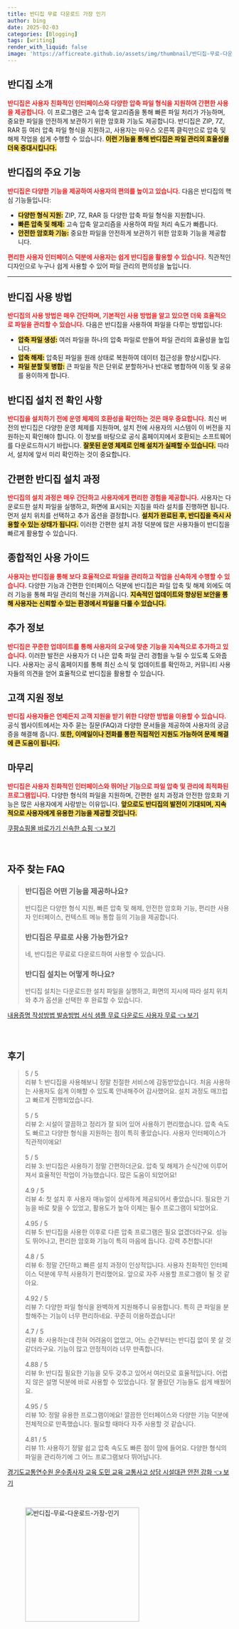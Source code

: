 ```yaml
---
title: 반디집 무료 다운로드 가장 인기
author: bing
date: 2025-02-03
categories: [Blogging]
tags: [writing]
render_with_liquid: false
image: 'https://afficreate.github.io/assets/img/thumbnail/반디집-무료-다운로드-가장-인기.webp'
---
```



<h2 id='반디집_소개'>반디집 소개</h2>

<p><b><span style="color: #ee2323;">반디집은 사용자 친화적인 인터페이스와 다양한 압축 파일 형식을 지원하여 간편한 사용을 제공합니다.</span></b> 이 프로그램은 고속 압축 알고리즘을 통해 빠른 파일 처리가 가능하며, 중요한 파일을 안전하게 보관하기 위한 암호화 기능도 제공합니다. 반디집은 ZIP, 7Z, RAR 등 여러 압축 파일 형식을 지원하고, 사용자는 마우스 오른쪽 클릭만으로 압축 및 해제 작업을 쉽게 수행할 수 있습니다. <b><span style="background-color: #ffe066;">이런 기능을 통해 반디집은 파일 관리의 효율성을 더욱 증대시킵니다.</span></b></p>

<h2 id='반디집_주요_기능'>반디집의 주요 기능</h2>

<p><b><span style="color: #ee2323;">반디집은 다양한 기능을 제공하여 사용자의 편의를 높이고 있습니다.</span></b> 다음은 반디집의 핵심 기능들입니다:</p>

<ul>
    <li><b><span style="background-color: #ffe066;">다양한 형식 지원:</span></b> ZIP, 7Z, RAR 등 다양한 압축 파일 형식을 지원합니다.</li>
    <li><b><span style="background-color: #ffe066;">빠른 압축 및 해제:</span></b> 고속 압축 알고리즘을 사용하여 파일 처리 속도가 빠릅니다.</li>
    <li><b><span style="background-color: #ffe066;">안전한 암호화 기능:</span></b> 중요한 파일을 안전하게 보관하기 위한 암호화 기능을 제공합니다.</li>
</ul>

<p><b><span style="color: #ee2323;">편리한 사용자 인터페이스 덕분에 사용자는 쉽게 반디집을 활용할 수 있습니다.</span></b> 직관적인 디자인으로 누구나 쉽게 사용할 수 있어 파일 관리의 편의성을 높입니다.</p>

<hr />

<h2 id='반디집_사용_방법'>반디집 사용 방법</h2>

<p><b><span style="color: #ee2323;">반디집의 사용 방법은 매우 간단하며, 기본적인 사용 방법을 알고 있으면 더욱 효율적으로 파일을 관리할 수 있습니다.</span></b> 다음은 반디집을 사용하여 파일을 다루는 방법입니다:</p>

<ul>
    <li><b><span style="background-color: #ffe066;">압축 파일 생성:</span></b> 여러 파일을 하나의 압축 파일로 만들어 파일 관리의 효율성을 높입니다.</li>
    <li><b><span style="background-color: #ffe066;">압축 해제:</span></b> 압축된 파일을 원래 상태로 복원하여 데이터 접근성을 향상시킵니다.</li>
    <li><b><span style="background-color: #ffe066;">파일 분할 및 병합:</span></b> 큰 파일을 작은 단위로 분할하거나 반대로 병합하여 이동 및 공유를 용이하게 합니다.</li>
</ul>

<h2 id='반디집_설치_전_확인_사항'>반디집 설치 전 확인 사항</h2>

<p><b><span style="color: #ee2323;">반디집을 설치하기 전에 운영 체제의 호환성을 확인하는 것은 매우 중요합니다.</span></b> 최신 버전의 반디집은 다양한 운영 체제를 지원하며, 설치 전에 사용자의 시스템이 이 버전을 지원하는지 확인해야 합니다. 이 정보를 바탕으로 공식 홈페이지에서 호환되는 소프트웨어를 다운로드하시기 바랍니다. <b><span style="background-color: #ffe066;">잘못된 운영 체제로 인해 설치가 실패할 수 있습니다.</span></b> 따라서, 설치에 앞서 미리 확인하는 것이 중요합니다.</p>

<h2 id='간편한_반디집_설치_과정'>간편한 반디집 설치 과정</h2>

<p><b><span style="color: #ee2323;">반디집의 설치 과정은 매우 간단하고 사용자에게 편리한 경험을 제공합니다.</span></b> 사용자는 다운로드한 설치 파일을 실행하고, 화면에 표시되는 지침을 따라 설치를 진행하면 됩니다. 먼저 설치 위치를 선택하고 추가 옵션을 결정합니다. <b><span style="background-color: #ffe066;">설치가 완료된 후, 반디집을 즉시 사용할 수 있는 상태가 됩니다.</span></b> 이러한 간편한 설치 과정 덕분에 많은 사용자들이 반디집을 빠르게 활용할 수 있습니다.</p>

<h2 id='종합적인_사용_가이드'>종합적인 사용 가이드</h2>

<p><b><span style="color: #ee2323;">사용자는 반디집을 통해 보다 효율적으로 파일을 관리하고 작업을 신속하게 수행할 수 있습니다.</span></b> 다양한 기능과 간편한 인터페이스 덕분에 반디집은 파일 압축 및 해제 외에도 여러 기능을 통해 파일 관리의 혁신을 가져옵니다. <b><span style="background-color: #ffe066;">지속적인 업데이트와 향상된 보안을 통해 사용자는 신뢰할 수 있는 환경에서 파일을 다룰 수 있습니다.</span></b></p>

<h2 id='추가_정보'>추가 정보</h2>

<p><b><span style="color: #ee2323;">반디집은 꾸준한 업데이트를 통해 사용자의 요구에 맞춘 기능을 지속적으로 추가하고 있습니다.</span></b> 이러한 발전은 사용자가 더 나은 압축 파일 관리 경험을 누릴 수 있도록 도와줍니다. 사용자는 공식 홈페이지를 통해 최신 소식 및 업데이트를 확인하고, 커뮤니티 사용자들의 의견을 얻어 효율적으로 반디집을 활용할 수 있습니다.</p>

<h2 id='고객_지원_정보'>고객 지원 정보</h2>

<p><b><span style="color: #ee2323;">반디집 사용자들은 언제든지 고객 지원을 받기 위한 다양한 방법을 이용할 수 있습니다.</span></b> 공식 웹사이트에서는 자주 묻는 질문(FAQ)과 다양한 문서들을 제공하여 사용자의 궁금증을 해결해 줍니다. <b><span style="background-color: #ffe066;">또한, 이메일이나 전화를 통한 직접적인 지원도 가능하여 문제 해결에 큰 도움이 됩니다.</span></b></p>

<h2 id='마무리'>마무리</h2>

<p><b><span style="color: #ee2323;">반디집은 사용자 친화적인 인터페이스와 뛰어난 기능으로 파일 압축 및 관리에 최적화된 프로그램입니다.</span></b> 다양한 형식의 파일을 지원하며, 간편한 설치 과정과 안전한 암호화 기능은 많은 사용자에게 사랑받는 이유입니다. <b><span style="background-color: #ffe066;">앞으로도 반디집의 발전이 기대되며, 지속적으로 사용자에게 유용한 기능을 제공할 것입니다.</span></b></p>


<p><a class="click-button" title="쿠팡쇼핑몰 바로가기 신속한 쇼핑" href="https://afficreate.github.io/posts/%EC%BF%A0%ED%8C%A1%EC%87%BC%ED%95%91%EB%AA%B0-%EB%B0%94%EB%A1%9C%EA%B0%80%EA%B8%B0-%EC%8B%A0%EC%86%8D%ED%95%9C-%EC%87%BC%ED%95%91/" rel="dofollow">쿠팡쇼핑몰 바로가기 신속한 쇼핑 👈 보기</a></p><br>
<h2 id='자주_찾는_FAQ'>자주 찾는 FAQ</h2>
<div itemscope="" itemtype="https://schema.org/FAQPage"> 
<blockquote> 
<div itemscope="" itemprop="mainEntity" itemtype="https://schema.org/Question"> 
<h3 itemprop="name">반디집은 어떤 기능을 제공하나요?</h3> 
<div itemscope="" itemprop="acceptedAnswer" itemtype="https://schema.org/Answer"> 
<span itemprop="text"> 
<p>반디집은 다양한 형식 지원, 빠른 압축 및 해제, 안전한 암호화 기능, 편리한 사용자 인터페이스, 컨텍스트 메뉴 통합 등의 기능을 제공합니다.</p> 
</span> 
</div> 
</div> 
<div itemscope="" itemprop="mainEntity" itemtype="https://schema.org/Question"> 
<h3 itemprop="name">반디집은 무료로 사용 가능한가요?</h3> 
<div itemscope="" itemprop="acceptedAnswer" itemtype="https://schema.org/Answer"> 
<span itemprop="text"> 
<p>네, 반디집은 무료로 다운로드하여 사용할 수 있습니다.</p> 
</span> 
</div> 
</div> 
<div itemscope="" itemprop="mainEntity" itemtype="https://schema.org/Question"> 
<h3 itemprop="name">반디집 설치는 어떻게 하나요?</h3> 
<div itemscope="" itemprop="acceptedAnswer" itemtype="https://schema.org/Answer"> 
<span itemprop="text"> 
<p>반디집 설치는 다운로드한 설치 파일을 실행하고, 화면의 지시에 따라 설치 위치와 추가 옵션을 선택한 후 완료할 수 있습니다.</p> 
</span> 
</div> 
</div> 
</blockquote> 
</div>
<p><a class="click-button" title="내용증명 작성방법 발송방법 서식 샘플 무료 다운로드 사용자 무료" href="https://afficreate.github.io/posts/%EB%82%B4%EC%9A%A9%EC%A6%9D%EB%AA%85-%EC%9E%91%EC%84%B1%EB%B0%A9%EB%B2%95-%EB%B0%9C%EC%86%A1%EB%B0%A9%EB%B2%95-%EC%84%9C%EC%8B%9D-%EC%83%98%ED%94%8C-%EB%AC%B4%EB%A3%8C-%EB%8B%A4%EC%9A%B4%EB%A1%9C%EB%93%9C-%EC%82%AC%EC%9A%A9%EC%9E%90-%EB%AC%B4%EB%A3%8C/" rel="dofollow">내용증명 작성방법 발송방법 서식 샘플 무료 다운로드 사용자 무료 👈 보기</a></p><br>
<h2 id='후기'>후기</h2>
<div itemscope itemtype="https://schema.org/Product">
  <blockquote>
  <div itemprop="review" itemscope itemtype="https://schema.org/Review">
      <div itemprop="reviewRating" itemscope itemtype="https://schema.org/Rating"> <span itemprop="ratingValue">5</span> / <span itemprop="bestRating">5</span> </div>
      <span itemprop="reviewBody">리뷰 1: 반디집을 사용해보니 정말 친절한 서비스에 감동받았습니다. 처음 사용하는 사용자도 쉽게 이해할 수 있도록 안내해주어 감사했어요. 설치 과정도 매끄럽고 빠르게 진행되었습니다.</span>
  </div>
  <br>
  <div itemprop="review" itemscope itemtype="https://schema.org/Review">
      <div itemprop="reviewRating" itemscope itemtype="https://schema.org/Rating"> <span itemprop="ratingValue">5</span> / <span itemprop="bestRating">5</span> </div>
      <span itemprop="reviewBody">리뷰 2: 시설이 깔끔하고 정리가 잘 되어 있어 사용하기 편리했습니다. 압축 속도도 빠르고 다양한 형식을 지원하는 점이 특히 좋았습니다. 사용자 인터페이스가 직관적이에요!</span>
  </div>
  <br>
  <div itemprop="review" itemscope itemtype="https://schema.org/Review">
      <div itemprop="reviewRating" itemscope itemtype="https://schema.org/Rating"> <span itemprop="ratingValue">5</span> / <span itemprop="bestRating">5</span> </div>
      <span itemprop="reviewBody">리뷰 3: 반디집은 사용하기 정말 간편하더군요. 압축 및 해제가 순식간에 이루어져서 효율적인 작업이 가능했습니다. 많은 도움이 되었어요!</span>
  </div>
  <br>
  <div itemprop="review" itemscope itemtype="https://schema.org/Review">
      <div itemprop="reviewRating" itemscope itemtype="https://schema.org/Rating"> <span itemprop="ratingValue">4.9</span> / <span itemprop="bestRating">5</span> </div>
      <span itemprop="reviewBody">리뷰 4: 첫 설치 후 사용자 매뉴얼이 상세하게 제공되어서 좋았습니다. 필요한 기능을 바로 찾을 수 있었고, 활용도가 높아 이제는 필수 프로그램이 되었어요.</span>
  </div>
  <br>
  <div itemprop="review" itemscope itemtype="https://schema.org/Review">
      <div itemprop="reviewRating" itemscope itemtype="https://schema.org/Rating"> <span itemprop="ratingValue">4.95</span> / <span itemprop="bestRating">5</span> </div>
      <span itemprop="reviewBody">리뷰 5: 반디집을 사용한 이후로 다른 압축 프로그램은 필요 없겠더라구요. 성능도 뛰어나고, 편리한 암호화 기능이 특히 마음에 듭니다. 강력 추천합니다!</span>
  </div>
  <br>
  <div itemprop="review" itemscope itemtype="https://schema.org/Review">
      <div itemprop="reviewRating" itemscope itemtype="https://schema.org/Rating"> <span itemprop="ratingValue">4.8</span> / <span itemprop="bestRating">5</span> </div>
      <span itemprop="reviewBody">리뷰 6: 정말 간단하고 빠른 설치 과정이 인상적입니다. 사용자 친화적인 인터페이스 덕분에 무척 사용하기 편리했어요. 앞으로 자주 사용할 프로그램이 될 것 같아요.</span>
  </div>
  <br>
  <div itemprop="review" itemscope itemtype="https://schema.org/Review">
      <div itemprop="reviewRating" itemscope itemtype="https://schema.org/Rating"> <span itemprop="ratingValue">4.92</span> / <span itemprop="bestRating">5</span> </div>
      <span itemprop="reviewBody">리뷰 7: 다양한 파일 형식을 완벽하게 지원해주니 유용합니다. 특히 큰 파일을 분할해주는 기능이 너무 편리하네요. 꾸준히 이용하겠습니다!</span>
  </div>
  <br>
  <div itemprop="review" itemscope itemtype="https://schema.org/Review">
      <div itemprop="reviewRating" itemscope itemtype="https://schema.org/Rating"> <span itemprop="ratingValue">4.7</span> / <span itemprop="bestRating">5</span> </div>
      <span itemprop="reviewBody">리뷰 8: 사용하는데 전혀 어려움이 없었고, 어느 순간부터는 반디집 없이 못 살 것 같더라구요. 기능이 많고 안정적이라 너무 만족합니다.</span>
  </div>
  <br>
  <div itemprop="review" itemscope itemtype="https://schema.org/Review">
      <div itemprop="reviewRating" itemscope itemtype="https://schema.org/Rating"> <span itemprop="ratingValue">4.88</span> / <span itemprop="bestRating">5</span> </div>
      <span itemprop="reviewBody">리뷰 9: 반디집 필요한 기능을 모두 갖추고 있어서 여러모로 효율적입니다. 어렵지 않은 설명 덕분에 바로 사용할 수 있었습니다. 잘 몰랐던 기능들도 쉽게 배웠어요.</span>
  </div>
  <br>
  <div itemprop="review" itemscope itemtype="https://schema.org/Review">
      <div itemprop="reviewRating" itemscope itemtype="https://schema.org/Rating"> <span itemprop="ratingValue">4.95</span> / <span itemprop="bestRating">5</span> </div>
      <span itemprop="reviewBody">리뷰 10: 정말 유용한 프로그램이에요! 깔끔한 인터페이스와 다양한 기능 덕분에 전체적으로 만족했습니다. 필요할 때마다 자주 사용할 것 같습니다.</span>
  </div>
  <br>
  <div itemprop="review" itemscope itemtype="https://schema.org/Review">
      <div itemprop="reviewRating" itemscope itemtype="https://schema.org/Rating"> <span itemprop="ratingValue">4.81</span> / <span itemprop="bestRating">5</span> </div>
      <span itemprop="reviewBody">리뷰 11: 사용하기 정말 쉽고 압축 속도도 빠른 점이 맘에 들어요. 다양한 형식의 파일을 관리하기에 그 어느 프로그램보다 뛰어납니다.</span>
  </div>
  </blockquote>
</div>
<p><a class="click-button" title="경기도교통연수원 운수종사자 교육 도민 교육 교통사고 상담 시설대관 안전 강화" href="https://afficreate.github.io/posts/%EA%B2%BD%EA%B8%B0%EB%8F%84%EA%B5%90%ED%86%B5%EC%97%B0%EC%88%98%EC%9B%90-%EC%9A%B4%EC%88%98%EC%A2%85%EC%82%AC%EC%9E%90-%EA%B5%90%EC%9C%A1-%EB%8F%84%EB%AF%BC-%EA%B5%90%EC%9C%A1-%EA%B5%90%ED%86%B5%EC%82%AC%EA%B3%A0-%EC%83%81%EB%8B%B4-%EC%8B%9C%EC%84%A4%EB%8C%80%EA%B4%80-%EC%95%88%EC%A0%84-%EA%B0%95%ED%99%94/" rel="dofollow">경기도교통연수원 운수종사자 교육 도민 교육 교통사고 상담 시설대관 안전 강화 👈 보기</a></p><br>
<figure class="image"><img src="https://afficreate.github.io/assets/img/thumbnail/반디집-무료-다운로드-가장-인기.webp" alt="반디집-무료-다운로드-가장-인기" width="256" height="256"></figure>